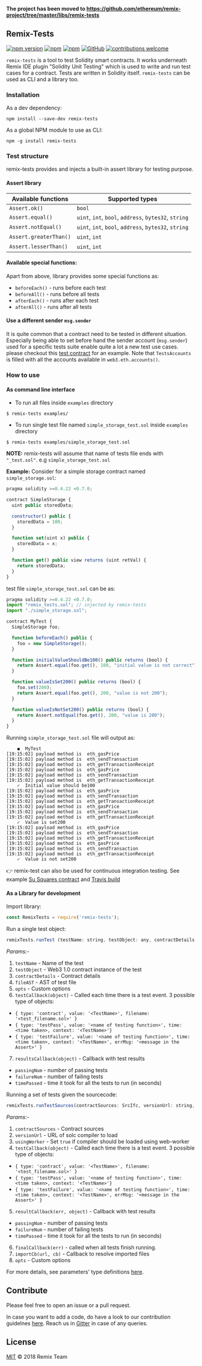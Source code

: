 **The project has been moved to https://github.com/ethereum/remix-project/tree/master/libs/remix-tests**

## Remix-Tests
[![npm version](https://badge.fury.io/js/remix-tests.svg)](https://www.npmjs.com/package/remix-tests)
[![npm](https://img.shields.io/npm/dt/remix-tests.svg?label=Total%20Downloads)](https://www.npmjs.com/package/remix-tests)
[![npm](https://img.shields.io/npm/dw/remix-tests.svg)](https://www.npmjs.com/package/remix-tests)
[![GitHub](https://img.shields.io/github/license/mashape/apistatus.svg)](https://github.com/ethereum/remix/tree/master/remix-tests)
[![contributions welcome](https://img.shields.io/badge/contributions-welcome-brightgreen.svg?style=flat)](https://github.com/ethereum/remix/issues)


`remix-tests` is a tool to test Solidity smart contracts. It works underneath Remix IDE plugin "Solidity Unit Testing" which is used to write and run test cases for a contract. Tests are written in Solidity itself. `remix-tests` can be used as CLI and a library too.

### Installation
As a dev dependency:

`npm install --save-dev remix-tests`

As a global NPM module to use as CLI:

`npm -g install remix-tests`

### Test structure
remix-tests provides and injects a built-in assert library for testing purpose.

#### Assert library

| Available functions  | Supported types |
| ------------- | ------------- |
| `Assert.ok()`  | `bool`  |
| `Assert.equal()`  | `uint`, `int`, `bool`, `address`, `bytes32`, `string`  |
| `Assert.notEqual()` | `uint`, `int`, `bool`, `address`, `bytes32`, `string`  |
| `Assert.greaterThan()` | `uint`, `int` |
| `Assert.lesserThan()` | `uint`, `int` |

#### Available special functions:
Apart from above, library provides some special functions as:

* `beforeEach()` - runs before each test
* `beforeAll()` - runs before all tests
* `afterEach()` - runs after each test
* `afterAll()` - runs after all tests


#### Use a different sender `msg.sender`

It is quite common that a contract need to be tested in different situation.
Especially being able to set before hand the sender account (`msg.sender`) used for a specific tests suite enable quite a lot a new test use cases.
please checkout this [test contract](https://github.com/ethereum/remix/blob/master/remix-tests/tests/various_sender/sender_test.sol) for an example.
Note that `TestsAccounts` is filled with all the accounts available in `web3.eth.accounts()`.

### How to use

#### As command line interface

* To run all files inside `examples` directory
```
$ remix-tests examples/
``` 
* To run single test file named `simple_storage_test.sol` inside `examples` directory
```
$ remix-tests examples/simple_storage_test.sol
```
**NOTE:** remix-tests will assume that name of tests file ends with `"_test.sol"`. e.g `simple_storage_test.sol`


**Example:**
Consider for a simple storage contract named `simple_storage.sol`:

```Javascript
pragma solidity >=0.4.22 <0.7.0;

contract SimpleStorage {
  uint public storedData;

  constructor() public {
    storedData = 100;
  }

  function set(uint x) public {
    storedData = x;
  }

  function get() public view returns (uint retVal) {
    return storedData;
  }
}
```

test file `simple_storage_test.sol` can be as:


```Javascript
pragma solidity >=0.4.22 <0.7.0;
import "remix_tests.sol"; // injected by remix-tests
import "./simple_storage.sol";

contract MyTest {
  SimpleStorage foo;

  function beforeEach() public {
    foo = new SimpleStorage();
  }

  function initialValueShouldBe100() public returns (bool) {
    return Assert.equal(foo.get(), 100, "initial value is not correct");
  }

  function valueIsSet200() public returns (bool) {
    foo.set(200);
    return Assert.equal(foo.get(), 200, "value is not 200");
  }

  function valueIsNotSet200() public returns (bool) {
    return Assert.notEqual(foo.get(), 200, "value is 200");
  }
}
```

Running `simple_storage_test.sol` file will output as:

```
	◼  MyTest
[19:15:02] payload method is  eth_gasPrice
[19:15:02] payload method is  eth_sendTransaction
[19:15:02] payload method is  eth_getTransactionReceipt
[19:15:02] payload method is  eth_gasPrice
[19:15:02] payload method is  eth_sendTransaction
[19:15:02] payload method is  eth_getTransactionReceipt
	✓  Initial value should be100
[19:15:02] payload method is  eth_gasPrice
[19:15:02] payload method is  eth_sendTransaction
[19:15:02] payload method is  eth_getTransactionReceipt
[19:15:02] payload method is  eth_gasPrice
[19:15:02] payload method is  eth_sendTransaction
[19:15:02] payload method is  eth_getTransactionReceipt
	✓  Value is set200
[19:15:02] payload method is  eth_gasPrice
[19:15:02] payload method is  eth_sendTransaction
[19:15:02] payload method is  eth_getTransactionReceipt
[19:15:02] payload method is  eth_gasPrice
[19:15:02] payload method is  eth_sendTransaction
[19:15:02] payload method is  eth_getTransactionReceipt
	✓  Value is not set200
```

:point_right: remix-test can also be used for continuous integration testing. See example [Su Squares contract](https://github.com/su-squares/ethereum-contract/tree/e542f37d4f8f6c7b07d90a6554424268384a4186) and [Travis build](https://travis-ci.org/su-squares/ethereum-contract/builds/446186067) 

#### As a Library for development 

Import library:
```Javascript
const RemixTests = require('remix-tests');
```

Run a single test object:
```Javascript
remixTests.runTest (testName: string, testObject: any, contractDetails: CompiledContract, fileAST: AstNode, opts: Options, testCallback: TestCbInterface, resultsCallback: ResultCbInterface)
```
<em>Params:-</em>
1. `testName` - Name of the test
2. `testObject` -  Web3 1.0 contract instance of the test
3. `contractDetails` - Contract details
4. `fileAST` - AST of test file
5. `opts` - Custom options
6. `testCallback(object)` -  Called each time there is a test event. 3 possible type of objects:
* `{ type: 'contract', value: '<TestName>', filename: '<test_filename.sol>' }`
* `{ type: 'testPass', value: '<name of testing function>', time: <time taken>, context: '<TestName>'}`
* `{ type: 'testFailure', value: '<name of testing function>', time: <time taken>, context: '<TestName>', errMsg: '<message in the Assert>' }`

7. `resultsCallback(object)` - Callback with test results
* `passingNum` - number of passing tests
* `failureNum` - number of failing tests
* `timePassed` - time it took for all the tests to run (in seconds)

Running a set of tests given the sourcecode:
```Javascript
remixTests.runTestSources(contractSources: SrcIfc, versionUrl: string, usingWorker: boolean, testCallback: Function, resultCallback: Function, finalCallback: any, importFileCb: Function, opts: Options);
```
<em>Params:-</em>
1. `contractSources` - Contract sources
2. `versionUrl` - URL of solc compiler to load
3. `usingWorker` - Set `true` if compiler should be loaded using web-worker
4. `testCallback(object)` - Called each time there is a test event. 3 possible type of objects:
* `{ type: 'contract', value: '<TestName>', filename: '<test_filename.sol>' }`
* `{ type: 'testPass', value: '<name of testing function>', time: <time taken>, context: '<TestName>'}`
* `{ type: 'testFailure', value: '<name of testing function>', time: <time taken>, context: '<TestName>', errMsg: '<message in the Assert>' }`

5. `resultCallback(err, object)` -  Callback with test results
* `passingNum` - number of passing tests
* `failureNum` - number of failing tests
* `timePassed` - time it took for all the tests to run (in seconds)

6. `finalCallback(err)` - called when all tests finish running.
7. `importCb(url, cb)` - Callback to resolve imported files
8. `opts` - Custom options

For more details, see parameters' type definitions [here](https://github.com/ethereum/remix/blob/master/remix-tests/src/types.ts).

## Contribute

Please feel free to open an issue or a pull request. 

In case you want to add a code, do have a look to our contribution guidelnes [here](https://github.com/ethereum/remix/blob/master/CONTRIBUTING.md). Reach us in [Gitter](https://gitter.im/ethereum/remix) in case of any queries.

## License

[MIT](LICENSE.md) © 2018 Remix Team
